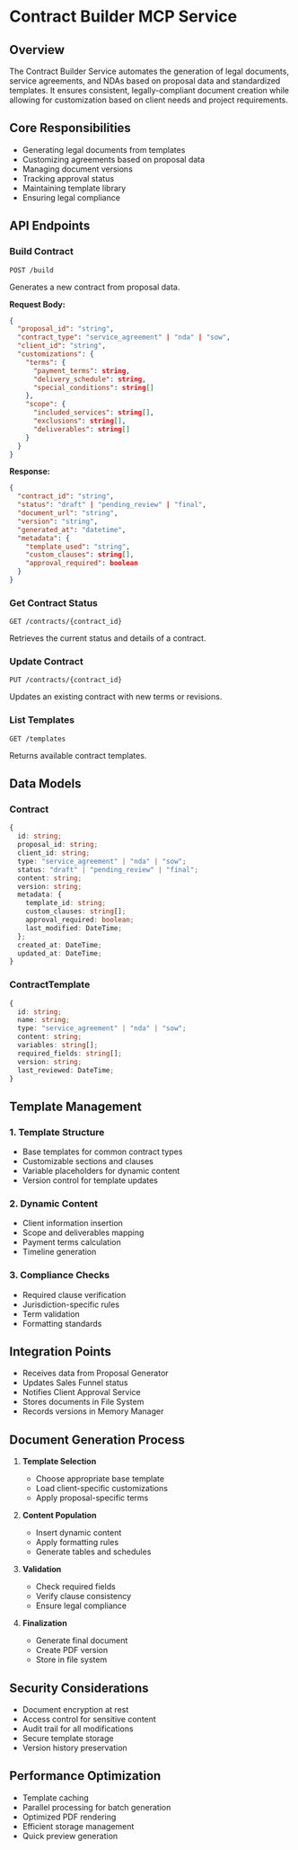 # Contract Builder MCP Service

## Overview
The Contract Builder Service automates the generation of legal documents, service agreements, and NDAs based on proposal data and standardized templates. It ensures consistent, legally-compliant document creation while allowing for customization based on client needs and project requirements.

## Core Responsibilities
- Generating legal documents from templates
- Customizing agreements based on proposal data
- Managing document versions
- Tracking approval status
- Maintaining template library
- Ensuring legal compliance

## API Endpoints

### Build Contract
```http
POST /build
```
Generates a new contract from proposal data.

**Request Body:**
```json
{
  "proposal_id": "string",
  "contract_type": "service_agreement" | "nda" | "sow",
  "client_id": "string",
  "customizations": {
    "terms": {
      "payment_terms": string,
      "delivery_schedule": string,
      "special_conditions": string[]
    },
    "scope": {
      "included_services": string[],
      "exclusions": string[],
      "deliverables": string[]
    }
  }
}
```

**Response:**
```json
{
  "contract_id": "string",
  "status": "draft" | "pending_review" | "final",
  "document_url": "string",
  "version": "string",
  "generated_at": "datetime",
  "metadata": {
    "template_used": "string",
    "custom_clauses": string[],
    "approval_required": boolean
  }
}
```

### Get Contract Status
```http
GET /contracts/{contract_id}
```
Retrieves the current status and details of a contract.

### Update Contract
```http
PUT /contracts/{contract_id}
```
Updates an existing contract with new terms or revisions.

### List Templates
```http
GET /templates
```
Returns available contract templates.

## Data Models

### Contract
```typescript
{
  id: string;
  proposal_id: string;
  client_id: string;
  type: "service_agreement" | "nda" | "sow";
  status: "draft" | "pending_review" | "final";
  content: string;
  version: string;
  metadata: {
    template_id: string;
    custom_clauses: string[];
    approval_required: boolean;
    last_modified: DateTime;
  };
  created_at: DateTime;
  updated_at: DateTime;
}
```

### ContractTemplate
```typescript
{
  id: string;
  name: string;
  type: "service_agreement" | "nda" | "sow";
  content: string;
  variables: string[];
  required_fields: string[];
  version: string;
  last_reviewed: DateTime;
}
```

## Template Management

### 1. Template Structure
- Base templates for common contract types
- Customizable sections and clauses
- Variable placeholders for dynamic content
- Version control for template updates

### 2. Dynamic Content
- Client information insertion
- Scope and deliverables mapping
- Payment terms calculation
- Timeline generation

### 3. Compliance Checks
- Required clause verification
- Jurisdiction-specific rules
- Term validation
- Formatting standards

## Integration Points
- Receives data from Proposal Generator
- Updates Sales Funnel status
- Notifies Client Approval Service
- Stores documents in File System
- Records versions in Memory Manager

## Document Generation Process
1. **Template Selection**
   - Choose appropriate base template
   - Load client-specific customizations
   - Apply proposal-specific terms

2. **Content Population**
   - Insert dynamic content
   - Apply formatting rules
   - Generate tables and schedules

3. **Validation**
   - Check required fields
   - Verify clause consistency
   - Ensure legal compliance

4. **Finalization**
   - Generate final document
   - Create PDF version
   - Store in file system

## Security Considerations
- Document encryption at rest
- Access control for sensitive content
- Audit trail for all modifications
- Secure template storage
- Version history preservation

## Performance Optimization
- Template caching
- Parallel processing for batch generation
- Optimized PDF rendering
- Efficient storage management
- Quick preview generation